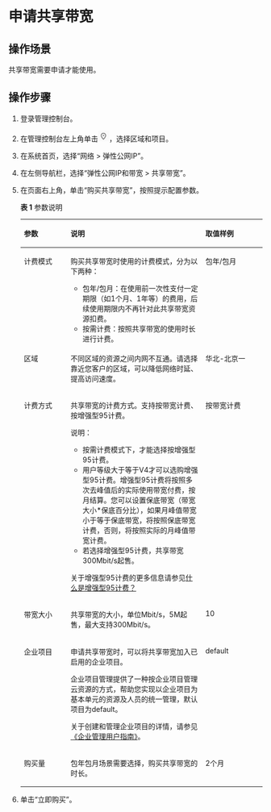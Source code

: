 # 申请共享带宽<a name="vpc010005"></a>

## 操作场景<a name="section15598193716333"></a>

共享带宽需要申请才能使用。

## 操作步骤<a name="section1642012259343"></a>

1.  登录管理控制台。
2.  在管理控制台左上角单击![](figures/icon-region.png)，选择区域和项目。
3.  在系统首页，选择“网络 \> 弹性公网IP”。
4.  在左侧导航栏，选择“弹性公网IP和带宽 \> 共享带宽”。
5.  在页面右上角，单击“购买共享带宽”，按照提示配置参数。

    **表 1**  参数说明

    <a name="table66172324012"></a>
    <table><thead align="left"><tr id="row961717321403"><th class="cellrowborder" valign="top" width="19.24%" id="mcps1.2.4.1.1"><p id="p96014321509"><a name="p96014321509"></a><a name="p96014321509"></a>参数</p>
    </th>
    <th class="cellrowborder" valign="top" width="55.7%" id="mcps1.2.4.1.2"><p id="p14617123219015"><a name="p14617123219015"></a><a name="p14617123219015"></a>说明</p>
    </th>
    <th class="cellrowborder" valign="top" width="25.06%" id="mcps1.2.4.1.3"><p id="p1761714321014"><a name="p1761714321014"></a><a name="p1761714321014"></a>取值样例</p>
    </th>
    </tr>
    </thead>
    <tbody><tr id="row9617123212015"><td class="cellrowborder" valign="top" width="19.24%" headers="mcps1.2.4.1.1 "><p id="p1661718321501"><a name="p1661718321501"></a><a name="p1661718321501"></a>计费模式</p>
    </td>
    <td class="cellrowborder" valign="top" width="55.7%" headers="mcps1.2.4.1.2 "><p id="p1161712327017"><a name="p1161712327017"></a><a name="p1161712327017"></a>购买共享带宽时使用的计费模式，分为以下两种：</p>
    <a name="ul126179321707"></a><a name="ul126179321707"></a><ul id="ul126179321707"><li>包年/包月：在使用前一次性支付一定期限（如1个月、1年等）的费用，后续使用期限内不再针对此共享带宽资源扣费。</li><li>按需计费：按照共享带宽的使用时长进行计费。</li></ul>
    </td>
    <td class="cellrowborder" valign="top" width="25.06%" headers="mcps1.2.4.1.3 "><p id="p961710321902"><a name="p961710321902"></a><a name="p961710321902"></a>包年/包月</p>
    </td>
    </tr>
    <tr id="row1561719325016"><td class="cellrowborder" valign="top" width="19.24%" headers="mcps1.2.4.1.1 "><p id="p36172321508"><a name="p36172321508"></a><a name="p36172321508"></a>区域</p>
    </td>
    <td class="cellrowborder" valign="top" width="55.7%" headers="mcps1.2.4.1.2 "><p id="p1361719321701"><a name="p1361719321701"></a><a name="p1361719321701"></a>不同区域的资源之间内网不互通。请选择靠近您客户的区域，可以降低网络时延、提高访问速度。</p>
    </td>
    <td class="cellrowborder" valign="top" width="25.06%" headers="mcps1.2.4.1.3 "><p id="p1861710328010"><a name="p1861710328010"></a><a name="p1861710328010"></a>华北-北京一</p>
    </td>
    </tr>
    <tr id="row26175321409"><td class="cellrowborder" valign="top" width="19.24%" headers="mcps1.2.4.1.1 "><p id="p26172032902"><a name="p26172032902"></a><a name="p26172032902"></a>计费方式</p>
    </td>
    <td class="cellrowborder" valign="top" width="55.7%" headers="mcps1.2.4.1.2 "><p id="p9617123214016"><a name="p9617123214016"></a><a name="p9617123214016"></a>共享带宽的计费方式。支持按带宽计费、按增强型95计费。</p>
    <div class="note" id="note46171232603"><a name="note46171232603"></a><a name="note46171232603"></a><span class="notetitle"> 说明： </span><div class="notebody"><a name="ul9578828173212"></a><a name="ul9578828173212"></a><ul id="ul9578828173212"><li>按需计费模式下，才能选择按增强型95计费。</li><li>用户等级大于等于V4才可以选购增强型95计费。增强型95计费将按照多次去峰值后的实际使用带宽付费，按月结算。您可以设置保底带宽（带宽大小*保底百分比），如果月峰值带宽小于等于保底带宽，将按照保底带宽计费，否则，将按照实际的月峰值带宽计费。</li><li>若选择增强型95计费，共享带宽300Mbit/s起售。</li></ul>
    <p id="p222984861612"><a name="p222984861612"></a><a name="p222984861612"></a>关于增强型95计费的更多信息请参见<a href="https://support.huaweicloud.com/vpc_faq/faq_bandwidth_0009.html" target="_blank" rel="noopener noreferrer">什么是增强型95计费？</a></p>
    </div></div>
    </td>
    <td class="cellrowborder" valign="top" width="25.06%" headers="mcps1.2.4.1.3 "><p id="p1661773213017"><a name="p1661773213017"></a><a name="p1661773213017"></a>按带宽计费</p>
    </td>
    </tr>
    <tr id="row46178321702"><td class="cellrowborder" valign="top" width="19.24%" headers="mcps1.2.4.1.1 "><p id="p36179321106"><a name="p36179321106"></a><a name="p36179321106"></a>带宽大小</p>
    </td>
    <td class="cellrowborder" valign="top" width="55.7%" headers="mcps1.2.4.1.2 "><p id="p861718321503"><a name="p861718321503"></a><a name="p861718321503"></a>共享带宽的大小，单位Mbit/s，5M起售，最大支持300Mbit/s。</p>
    </td>
    <td class="cellrowborder" valign="top" width="25.06%" headers="mcps1.2.4.1.3 "><p id="p96174321306"><a name="p96174321306"></a><a name="p96174321306"></a>10</p>
    </td>
    </tr>
    <tr id="row9617232206"><td class="cellrowborder" valign="top" width="19.24%" headers="mcps1.2.4.1.1 "><p id="p061713212020"><a name="p061713212020"></a><a name="p061713212020"></a>企业项目</p>
    </td>
    <td class="cellrowborder" valign="top" width="55.7%" headers="mcps1.2.4.1.2 "><p id="p4358158104112"><a name="p4358158104112"></a><a name="p4358158104112"></a>申请共享带宽时，可以将共享带宽加入已启用的企业项目。</p>
    <p id="p335916813413"><a name="p335916813413"></a><a name="p335916813413"></a>企业项目管理提供了一种按企业项目管理云资源的方式，帮助您实现以企业项目为基本单元的资源及人员的统一管理，默认项目为default。</p>
    <p id="p101101523810"><a name="p101101523810"></a><a name="p101101523810"></a>关于创建和管理企业项目的详情，请参见<a href="https://support.huaweicloud.com/usermanual-em/zh-cn_topic_0131965280.html" target="_blank" rel="noopener noreferrer">《企业管理用户指南》</a>。</p>
    </td>
    <td class="cellrowborder" valign="top" width="25.06%" headers="mcps1.2.4.1.3 "><p id="p6617132506"><a name="p6617132506"></a><a name="p6617132506"></a>default</p>
    </td>
    </tr>
    <tr id="row1617163216014"><td class="cellrowborder" valign="top" width="19.24%" headers="mcps1.2.4.1.1 "><p id="p16173328013"><a name="p16173328013"></a><a name="p16173328013"></a>购买量</p>
    </td>
    <td class="cellrowborder" valign="top" width="55.7%" headers="mcps1.2.4.1.2 "><p id="p2061717321307"><a name="p2061717321307"></a><a name="p2061717321307"></a>包年包月场景需要选择，购买共享带宽的时长。</p>
    </td>
    <td class="cellrowborder" valign="top" width="25.06%" headers="mcps1.2.4.1.3 "><p id="p1261793218016"><a name="p1261793218016"></a><a name="p1261793218016"></a>2个月</p>
    </td>
    </tr>
    </tbody>
    </table>

6.  单击“立即购买”。

